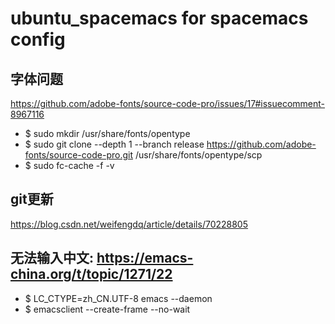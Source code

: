 # ubuntu_spacemacs for spacemacs config
## 字体问题
https://github.com/adobe-fonts/source-code-pro/issues/17#issuecomment-8967116

- $ sudo mkdir /usr/share/fonts/opentype
- $ sudo git clone --depth 1 --branch release https://github.com/adobe-fonts/source-code-pro.git /usr/share/fonts/opentype/scp
- $ sudo fc-cache -f -v

## git更新
https://blog.csdn.net/weifengdq/article/details/70228805

## 无法输入中文: https://emacs-china.org/t/topic/1271/22
- $ LC_CTYPE=zh_CN.UTF-8 emacs --daemon
- $ emacsclient --create-frame --no-wait
